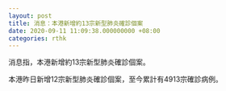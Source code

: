```yaml
---
layout: post
title: 消息：本港新增約13宗新型肺炎確診個案
date: 2020-09-11 11:09:38.000000000 +08:00
categories: rthk
---
```


消息指，本港新增約13宗新型肺炎確診個案。

本港昨日新增12宗新型肺炎確診個案，至今累計有4913宗確診病例。
